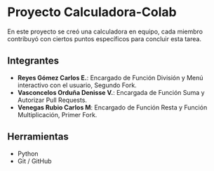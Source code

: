 # Proyecto Calculadora-Colab

En este proyecto se creó una calculadora en equipo, cada miembro contribuyó con ciertos puntos específicos para concluir esta tarea.

## Integrantes
- **Reyes Gómez Carlos E.**: Encargado de Función División y Menú interactivo con el usuario, Segundo Fork.
- **Vasconcelos Orduña Denisse V.**: Encargada de Función Suma y Autorizar Pull Requests.
- **Venegas Rubio Carlos M**: Encargado de Función Resta y Función Multiplicación, Primer Fork.

## Herramientas
- Python
- Git / GitHub
